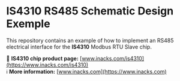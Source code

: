 # IS4310 RS485 Schematic Design Exemple

This repository contains an example of how to implement an RS485 electrical interface for the **IS4310** Modbus RTU Slave chip.

🔗 **IS4310 chip product page:** [www.inacks.com/is4310](https://www.inacks.com/is4310)  
ℹ️ **More information:** [www.inacks.com](https://www.inacks.com)
